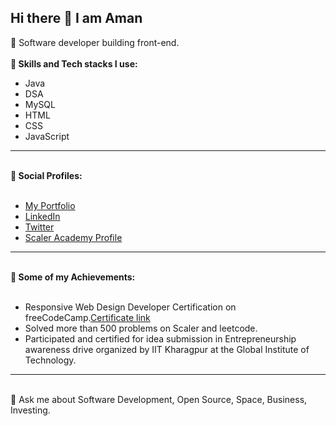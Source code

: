 ## Hi there 👋 I am Aman
🔭 Software developer building front-end.<br><br>
<strong>🌱 Skills and Tech stacks I use:</strong>
<ul>
  <li>Java</li>
  <li>DSA</li>
  <li>MySQL</li>
  <li>HTML</li>
  <li>CSS</li>
  <li>JavaScript</li>
</ul><hr>
<br>
<strong>🔎 Social Profiles:</strong>
<br><br>
<ul>
  <li><a href="https://folll.io/amankhan/">My Portfolio</a></li>
  <li><a href="https://www.linkedin.com/in/aman-khan-112698207/">LinkedIn</a></li>
  <li><a href="https://x.com/AmanTechX">Twitter</a></li>
  <li><a href="https://www.scaler.com/academy/profile/75b7f894aec9/">Scaler Academy Profile</a></li>
</ul><hr>
<br>
<strong>🚀 Some of my Achievements:</strong>
<br><br>
<ul>
  <li>Responsive Web Design Developer Certification on freeCodeCamp.<a href="https://www.freecodecamp.org/certification/amankhann/responsive-web-design">Certificate link</a></li>
  <li>Solved more than 500 problems on Scaler and leetcode.</li>
  <li>Participated and certified for idea submission in Entrepreneurship awareness drive organized by IIT Kharagpur at the Global Institute of Technology.</li>
</ul><hr>
<br>
💬 Ask me about Software Development, Open Source, Space, Business, Investing.
<!--
**amankhangit/amankhangit** is a ✨ _special_ ✨ repository because its `README.md` (this file) appears on your GitHub profile.

Here are some ideas to get you started:

- 🔭 I’m currently working on ...
- 🌱 I’m currently learning ...
- 👯 I’m looking to collaborate on ...
- 🤔 I’m looking for help with ...
- 💬 Ask me about ...
- 📫 How to reach me: ...
- 😄 Pronouns: ...
- ⚡ Fun fact: ...
-->
